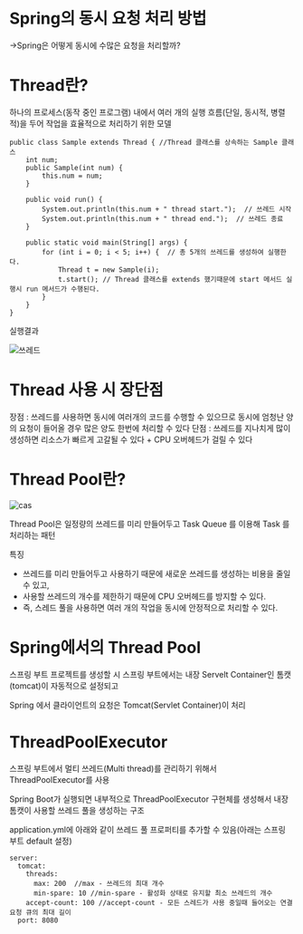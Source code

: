 # Spring의 동시 요청 처리 방법
->Spring은 어떻게 동시에 수많은 요청을 처리할까?

# Thread란?
하나의 프로세스(동작 중인 프로그램) 내에서 여러 개의 실행 흐름(단일, 동시적, 병렬적)을 두어 작업을 효율적으로 처리하기 위한 모델

```
public class Sample extends Thread { //Thread 클래스를 상속하는 Sample 클래스
    int num;
    public Sample(int num) {
        this.num = num;
    }

    public void run() {
        System.out.println(this.num + " thread start.");  // 쓰레드 시작
        System.out.println(this.num + " thread end.");  // 쓰레드 종료 
    }

    public static void main(String[] args) {
        for (int i = 0; i < 5; i++) {  // 총 5개의 쓰레드를 생성하여 실행한다.
            Thread t = new Sample(i);
            t.start(); // Thread 클래스를 extends 했기때문에 start 메서드 실행시 run 메서드가 수행된다.
        }
    }
}
```
실행결과

![쓰레드](https://github.com/heydgmon/0612/assets/40292371/ab7d6211-9052-4486-8eb6-04d3c9b04cfb)

# Thread 사용 시 장단점
장점 : 쓰레드를 사용하면 동시에 여러개의 코드를 수행할 수 있으므로 동시에 엄청난 양의 요청이 들어올 경우 많은 양도 한번에 처리할 수 있다
단점 : 쓰레드를 지나치게 많이 생성하면 리소스가 빠르게 고갈될 수 있다 + CPU 오버헤드가 걸릴 수 있다

# Thread Pool란?
![cas](https://github.com/heydgmon/0612/assets/40292371/5bedd74f-d97a-4cfa-80f2-59c9014a1de4)

Thread Pool은 일정량의 쓰레드를 미리 만들어두고 Task Queue 를 이용해 Task 를 처리하는 패턴

특징
* 쓰레드를 미리 만들어두고 사용하기 때문에 새로운 쓰레드를 생성하는 비용을 줄일 수 있고,
* 사용할 쓰레드의 개수를 제한하기 때문에 CPU 오버헤드를 방지할 수 있다.
* 즉, 스레드 풀을 사용하면 여러 개의 작업을 동시에 안정적으로 처리할 수 있다.


# Spring에서의 Thread Pool 
스프링 부트 프로젝트를 생성할 시 스프링 부트에서는 내장 Servelt Container인 톰캣(tomcat)이 자동적으로 설정되고

Spring 에서 클라이언트의 요청은 Tomcat(Servlet Container)이 처리

# ThreadPoolExecutor
 스프링 부트에서 멀티 쓰레드(Multi thread)를 관리하기 위해서 ThreadPoolExecutor를 사용
 
Spring Boot가 실행되면 내부적으로 ThreadPoolExecutor 구현체를 생성해서 내장 톰캣이 사용할 쓰레드 풀을 생성하는 구조
 

application.yml에 아래와 같이 쓰레드 풀 프로퍼티를 추가할 수 있음(아래는 스프링 부트 default 설정)
```
server:
  tomcat:
    threads:
      max: 200  //max - 쓰레드의 최대 개수
      min-spare: 10 //min-spare - 활성화 상태로 유지할 최소 쓰레드의 개수
    accept-count: 100 //accept-count - 모든 스레드가 사용 중일때 들어오는 연결 요청 큐의 최대 길이
  port: 8080
  ```


